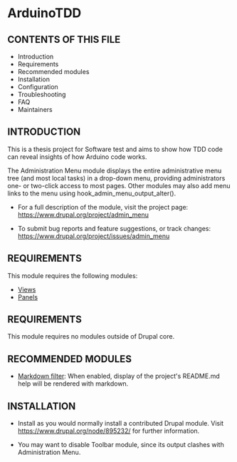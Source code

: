 
# ArduinoTDD
CONTENTS OF THIS FILE
---------------------

 * Introduction
 * Requirements
 * Recommended modules
 * Installation
 * Configuration
 * Troubleshooting
 * FAQ
 * Maintainers

INTRODUCTION
------------

This is a thesis project for Software test and aims to show how 
TDD code can reveal insights of how Arduino code works.

The Administration Menu module displays the entire administrative menu tree
(and most local tasks) in a drop-down menu, providing administrators one- or
two-click access to most pages.  Other modules may also add menu links to the
menu using hook_admin_menu_output_alter().

 * For a full description of the module, visit the project page:
   https://www.drupal.org/project/admin_menu

 * To submit bug reports and feature suggestions, or track changes:
   https://www.drupal.org/project/issues/admin_menu

 REQUIREMENTS
------------

This module requires the following modules:

 * [Views](https://www.drupal.org/project/views)
 * [Panels](https://www.drupal.org/project/panels)

REQUIREMENTS
------------

This module requires no modules outside of Drupal core.

RECOMMENDED MODULES
-------------------

 * [Markdown filter](https://www.drupal.org/project/markdown):
   When enabled, display of the project's README.md help will be rendered
   with markdown.

INSTALLATION
------------

 * Install as you would normally install a contributed Drupal module. Visit
   https://www.drupal.org/node/895232/ for further information.

 * You may want to disable Toolbar module, since its output clashes with
   Administration Menu.
